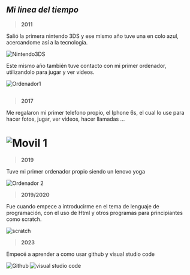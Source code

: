 ## *Mi linea del tiempo*

> **2011** 


Salió la primera nintendo 3DS y ese mismo año tuve una en colo azul, acercandome así a la tecnología. 

![Nintendo3DS](https://es.static.webuy.com/product_images/Juegos/3DS%20Consolas/S3DSIN3DSAZU1C_l.jpg)

Este mismo año también tuve contacto con mi primer ordenador, utilizandolo para jugar y ver videos.


 ![Ordenador1](https://3.bp.blogspot.com/_GKQOx1-ESf0/TLrTbxZvx8I/AAAAAAAABIM/pGkosK7eX1k/s1600/5541.jpg)
 ## 

> **2017** 

Me regalaron mi primer telefono propio, el Iphone 6s,  el cual lo use para hacer fotos, jugar, ver videos, hacer llamadas ... 

 ![Movil 1](https://encrypted-tbn0.gstatic.com/images?q=tbn:ANd9GcSdhjrXsMdzH6pKWRi7NA5yOig5E6sRGXD82dVPGsTcpdYV7wpzfcFzwZgF_3alryWZCq0&usqp=CAU)
=======

> **2019**

Tuve mi primer ordenador propio siendo un lenovo yoga

![Ordenador 2](https://www.wimacpc.com/assets/images/products/PR0349/19-05-2021-14-50-58.png
)

> **2019/2020** 

Fue cuando empece a introducirme en el tema de lenguaje de programación, con el uso de Html y otros programas para principiantes como scratch. 

![scratch](https://i0.wp.com/www.cristic.com/wp-content/uploads/2023/05/cristic-herramientas-tic-educativas-programacion-robotica-profesores-scratch-ok.png?fit=300%2C300&ssl=1)

> **2023**  

Empecé a aprender a como usar github y visual studio code 

![Github](https://lthub.ubc.ca/files/2021/06/GitHub-Logo.png)
![visual studio code](https://encrypted-tbn0.gstatic.com/images?q=tbn:ANd9GcQZkOMm2c1AdVpZwlAZNGmReYtcAlD6bCgloA&usqp=CAU)
